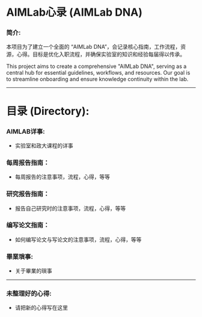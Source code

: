 # AIMLab心录 (AIMLab DNA)
### 简介: 
本项目为了建立一个全面的 “AIMLab DNA”，会记录核心指南，工作流程，资源，心得。目标是优化入职流程，并确保实验室的知识和经验每届得以传承。

This project aims to create a comprehensive "AIMLab DNA", serving as a central hub for essential guidelines, workflows, and resources. Our goal is to streamline onboarding and ensure knowledge continuity within the lab.

---

# 目录 (Directory):

### AIMLAB详事:  
- 实验室和政大课程的详事  

### 每周报告指南：  
- 每周报告的注意事项，流程，心得，等等  

### 研究报告指南：  
- 报告自己研究时的注意事项，流程，心得，等等  

### 编写论文指南：  
- 如何编写论文与写论文的注意事项，流程，心得，等等

### 畢業瑣事:
- 关于畢業的瑣事

---

### 未整理好的心得:  
- 请把新的心得写在这里  
